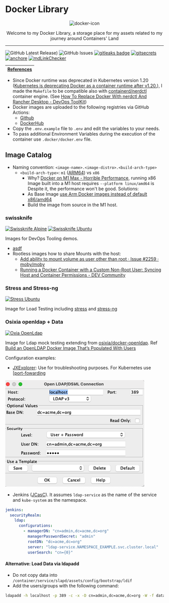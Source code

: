 # Docker Library

<p align="center">
  <img alt="docker-icon" src="https://visualpharm.com/assets/917/Docker-595b40b65ba036ed117d3f62.svg" height="160" />
  <p align="center">Welcome to my Docker Library, a storage place for my assets related to my journey around Containers' Land</p>
</p>

---

![GitHub Latest Release)](https://img.shields.io/github/v/release/carlosrodlop/terraform-lib?logo=github) ![GitHub Issues](https://img.shields.io/github/issues/carlosrodlop/docker-lib?logo=github) [![gitleaks badge](https://img.shields.io/badge/protected%20by-gitleaks-blue)](https://github.com/zricethezav/gitleaks#pre-commit) [![gitsecrets](https://img.shields.io/badge/protected%20by-gitsecrets-blue)](https://github.com/awslabs/git-secrets) [![anchore](https://img.shields.io/badge/scan%20by-anchore-blue)](https://github.com/anchore/scan-action) [![mdLinkChecker](https://github.com/carlosrodlop/docker-lib/actions/workflows/mdLinkChecker.yml/badge.svg)](https://github.com/carlosrodlop/docker-lib/actions/workflows/mdLinkChecker.yml)

| [References](https://github.com/carlosrodlop/carlosrodlop-docs#docker) |
| ---------------------------------------------------------------------- |

- Since Docker runtime was deprecated in Kubernetes version 1.20 ([Kubernetes is deprecating Docker as a container runtime after v1.20.](https://kubernetes.io/blog/2020/12/02/dont-panic-kubernetes-and-docker/)), I made the `Makefile` to be compatible also with [containerd/nerdctl](https://github.com/containerd/nerdctl) container engine. (See [How To Replace Docker With nerdctl And Rancher Desktop - DevOps ToolKit](https://www.youtube.com/watch?v=evWPib0iNgY))
- Docker images are uploaded to the following registries via GitHub Actions:
  - [Github](https://github.com/carlosrodlop?tab=packages&repo_name=docker-labs)
  - [DockerHub](https://hub.docker.com/u/carlosrodlop)
- Copy the `.env.example` file to `.env` and edit the variables to your needs.
- To pass additional Environment Variables during the execution of the container use `.docker/docker.env` file.

## Image Catalog

- Naming convention: `<image-name>.<image-distro>.<build-arch-type>`
  - `<build-arch-type>`: `m1` ([ARM64](https://apple.stackexchange.com/a/451240)) vs `x86`
    - Why? [Docker on M1 Max - Horrible Performance](https://www.reddit.com/r/docker/comments/qlrn3s/docker_on_m1_max_horrible_performance/), running x86 Image built into a M1 host requires `--platform linux/amd64` is Despite it, the performance won't be good. Solutions:
    - As Base Image [use Arm Docker images instead of default x86/amd64](https://dev.to/oben/apple-silicon-mac-m1m2-how-to-deal-with-slow-docker-performance-58n0)
    - Build the image from source in the M1 host.

### swissknife

[![Swissknife Alpine](https://github.com/carlosrodlop/docker-labs/actions/workflows/ci_swissknife.alpine.yaml/badge.svg)](https://github.com/carlosrodlop/docker-labs/actions/workflows/ci_swissknife.alpine.yaml) [![Swissknife Ubuntu](https://github.com/carlosrodlop/docker-labs/actions/workflows/ci_swissknife.ubuntu.yaml/badge.svg)](https://github.com/carlosrodlop/docker-labs/actions/workflows/ci_swissknife.ubuntu.yaml)

Images for DevOps Tooling demos.

- [asdf](https://asdf-vm.com/)
- Rootless images how to share Mounts with the host:
  - [Add ability to mount volume as user other than root · Issue #2259 · moby/moby](https://github.com/moby/moby/issues/2259)
  - [Running a Docker Container with a Custom Non-Root User: Syncing Host and Container Permissions - DEV Community](https://dev.to/izackv/running-a-docker-container-with-a-custom-non-root-user-syncing-host-and-container-permissions-26mb)

### Stress and Stress-ng

[![Stress Ubuntu](https://github.com/carlosrodlop/docker-labs/actions/workflows/ci_stress.ubuntu.yaml/badge.svg)](https://github.com/carlosrodlop/docker-labs/actions/workflows/ci_stress.ubuntu.yaml)

Image for Load Testing including [stress](https://linux.die.net/man/1/stress) and [stress-ng](https://manpages.ubuntu.com/manpages/bionic/man1/stress-ng.1.html)

### Osixia openldap + Data

[![Oxia OpenLdap](https://github.com/carlosrodlop/docker-labs/actions/workflows/ci_ooldap.debian.yaml/badge.svg)](https://github.com/carlosrodlop/docker-labs/actions/workflows/ci_ooldap.debian.yaml)

Image for Ldap mock testing extending from [osixia/docker-openldap](https://github.com/osixia/docker-openldap). Ref [Build an OpenLDAP Docker Image That’s Populated With Users](https://betterprogramming.pub/ldap-docker-image-with-populated-users-3a5b4d090aa4)

Configuration examples:

- [JXExplorer](http://jxplorer.org/): Use for troubleshooting purposes. For Kubernetes use [[port-fowarding](https://www.weave.works/blog/kubectl-port-forward)

![openldap-config](img/openldap-config.png)

- Jenkins ([JCasC](https://www.jenkins.io/projects/jcasc/)). It assumes `ldap-service` as the name of the service and `kube-system` as the namespace.

```yaml
jenkins:
  securityRealm:
    ldap:
      configurations:
        - managerDN: "cn=admin,dc=acme,dc=org"
          managerPasswordSecret: "admin"
          rootDN: "dc=acme,dc=org"
          server: "ldap-service.NAMESPACE_EXAMPLE.svc.cluster.local"
          userSearch: "cn={0}"
```

#### Alternative: Load Data via ldapadd

- Do not copy data into `/container/service/slapd/assets/config/bootstrap/ldif`
- Add the users/groups with the following command:

```sh
ldapadd -h localhost -p 389 -c -x -D cn=admin,dc=acme,dc=org -W -f data.v3.ldif
```
